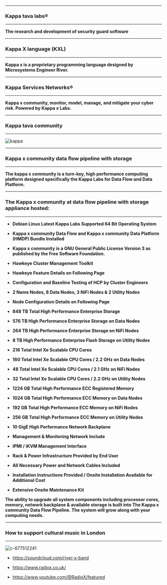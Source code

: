 <!--
**kappaservices/kappaservices** is a ✨ _special_ ✨ repository because its `README.md` (this file) appears on your GitHub profile.

Here are some ideas to get you started:

- 🔭 I’m currently working on ...
- 🌱 I’m currently learning ...
- 👯 I’m looking to collaborate on ...
- 🤔 I’m looking for help with ...
- 💬 Ask me about ...
- 📫 How to reach me: ...
- 😄 Pronouns: ...
- ⚡ Fun fact: ...
-->

************************************************************************************************************************ 
### Kappa tava labs®
************************************************************************************************************************

<b>The research and development of security guard software</b>

************************************************************************************************************************ 
### Kappa X language (KXL)
************************************************************************************************************************

<b>Kappa x is a proprietary programming language designed by Microsystems Engineer River.</b>

************************************************************************************************************************ 
### Kappa Services Networks®
************************************************************************************************************************

<b>Kappa x community, monitor, model, manage, and mitigate your cyber risk. Powered by Kappa x Labs.</b>

************************************************************************************************************************ 
### Kappa tava community
************************************************************************************************************************

![kappa](https://user-images.githubusercontent.com/134499461/240753201-62de799a-5139-464d-9894-a27c5bd4e18c.png)

************************************************************************************************************************ 
### Kappa x community data flow pipeline with storage
************************************************************************************************************************

<b>The kappa x community is a turn-key, high performance computing platform designed specifically the Kappa Labs for Data Flow and Data Platform.</b>

************************************************************************************************************************
### The Kappa x community at data flow pipeline with storage appliance hosted:
************************************************************************************************************************ 
<b> 
 
* Debian Linux Latest Kappa Labs Supported 64 Bit	Operating	System<br/>
 
* Kappa x community Data Flow and Kappa x community Data Platform	(HMDP) Bundle Installed	<br/>
* Kappa x community is a GNU General Public License Version 3 as published by the Free Software Foundation.<br/> 
 
* Hawkeye Cluster Management Toolkit<br/>
* Hawkeye Feature	Details	on Following Page<br/>

* Configuration	and	Baseline Testing of HCP	by Cluster Engineers<br/> 
 
* 2 Name Nodes, 8 Data Nodes, 3 NiFi Nodes & 2	Utility	Nodes<br/>
* Node Configuration	Details	on	Following	Page<br/>

* 848 TB Total High Performance Enterprise Storage<br/>
* 576 TB High Performance	Enterprise	Storage	on	Data	Nodes<br/>
* 264 TB	High	Performance	Enterprise	Storage	on	NiFi	Nodes<br/>
* 8	TB High Performance	Enterprise	Flash	Storage	on	Utility	Nodes<br/>
  
* 216 Total	Intel	Xe Scalable	CPU	Cores<br/>
* 160 Total	Intel	Xe Scalable CPU	Cores	/	2.2 GHz on	Data	Nodes<br/>
* 48	Total	Intel	Xe Scalable	CPU	Cores	/	2.1	GHz	on	NiFi	Nodes<br/>
* 32 Total	Intel	Xe Scalable	CPU	Cores	/	2.2	GHz	on	Utility	Nodes<br/>
  
* 1224 GB	Total	High	Performance	ECC	Registered	Memory<br/>
* 1024 GB	Total	High	Performance	ECC	Memory	on	Data	Nodes<br/>
* 192	GB	Total	High	Performance	ECC	Memory	on	NiFi	Nodes<br/>
* 256 GB	Total	High	Performance	ECC	Memory	on	Utility	Nodes<br/>
  
* 10 GigE	High	Performance	Network	Backplane<br/>

* Management	&	Monitoring	Network	Include<br/>
* IPMI	/	iKVM	Management Interface<br/>
  
* Rack & Power Infrastructure Provided by End	User <br/>
* All	Necessary	Power	and	Network	Cables Included <br/>
* Installation	Instructions Provided / Onsite	Installation	Available	for	Additional	Cost <br/>
* Extensive	Onsite	Maintenance	Kit<br/>  
  
The ability to upgrade all system components including processor cores, memory, network backplane & available storage is built into The Kappa x community Data Flow Pipeline. The system will grow along with your computing needs. <br/> 

</b> 

************************************************************************************************************************ 
### How to support cultural music in London
************************************************************************************************************************

![c-677512241](https://github.com/kappaservices/kappaservices/assets/134499461/3aa1c47e-36d1-46c6-a138-cd9fd3a38866)

* https://soundcloud.com/river-x-band

* https://www.radiox.co.uk/

* https://www.youtube.com/@RadioX/featured
